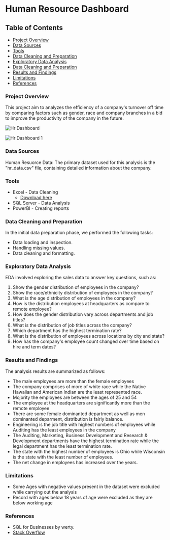 # Human Resource Dashboard
## Table of Contents
- [Project Overview](#project-overview)
- [Data Sources](#data-sources)
- [Tools](#tools)
- [Data Cleaning and Preparation ](#data-cleaning-and-preparation)
- [Exploratory Data Analysis](#exploratory-data-analysis)
- [Data Cleaning and Preparation ](#data-cleaning-and-preparation)
- [Results and Findings](#results-and-findings)
- [Limitations](#limitations)
- [References](#references)
  
### Project Overview
This project aim to analyzes the efficiency of a company's turnover off time by comparing factors such as gender, race and company branches in a bid to improve the productivity of the company in the future.

![Hr Dashboard](https://github.com/user-attachments/assets/07d6a43e-9b97-40d1-97ed-8019b5481a19)

![Hr Dashboard 1](https://github.com/user-attachments/assets/ca851217-db1f-41b9-bd91-7234bb17c392)


### Data Sources
Human Resuorce Data: The primary dataset used for this analysis is the "hr_data.csv" file, containing detailed information about the company.

### Tools
-  Excel - Data Cleaning
   -  [Download here](https:/microsoft.com)
-  SQL Server - Data Analysis
-  PowerBI - Creating reports
### Data Cleaning and Preparation
In the initial data preparation phase, we performed the following tasks:

-  Data loading and inspection.
-  Handling missing values.
-  Data cleaning and formatting.
### Exploratory Data Analysis
EDA involved exploring the sales data to answer key questions, such as:

 1. Show the gender distribution of employees in the company?
 2. Show the race/ethnicity distribution of employees in the company?
 3. What is the age distribution of employees in the company?
 4. How is the distribution employees at headquarters as compare to remote employee?
 5. How does the gender distribution vary across departments and job titles?
 6. What is the distribution of job titles across the company?
 7. Which department has the highest termination rate?
 8. What is the distribution of employees across locations by city and state?
 9. How has the company's employee count changed over time based on hire and term dates?
     
### Results and Findings
The analysis results are summarized as follows:

- The male employees are more than the female employees
- The company comprises of more of white race while the Native Hawaiian and American Indian are the least represented race.
- Mojority the employees are between the ages of 25 and 54
- The employee at the headquarters are significantly more than the remote employee
- There are some female dominanted department as well as men dominanted deparment, distribution is fairly balance.
- Engineering is the job title with highest numbers of employees while Auditing has the least employees in the company
- The Auditing, Marketing, Business Development and Research & Development departments have the highest termination rate while the legal department has the least termination 
  rate.
- The state with the highest number of employees is Ohio while Wisconsin is the state with the least number of employees.
- The net change in employees has increased over the years.

### Limitations
- Some Ages with negative values present in the dataset were excluded while carrying out the analysis
- Record with ages below 18 years of age were excluded as they are below working age 

### References
-  SQL for Businesses by werty.
-  [Stack Overflow](https://stack.com)

